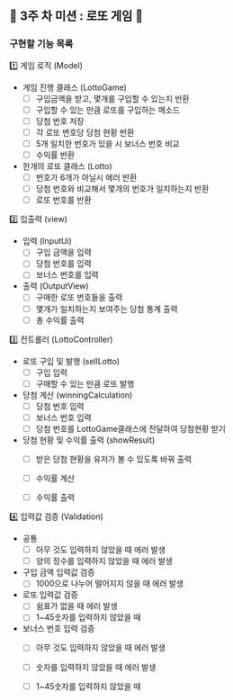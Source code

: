 

## 📌 3주 차 미션 : 로또 게임 🎰

### 구현할 기능 목록

1️⃣ 게임 로직 (Model)

- 게임 진행 클래스 (LottoGame)
    - [ ] 구입금액을 받고, 몇개를 구입할 수 있는지 반환
    - [ ] 구입할 수 있는 만큼 로또를 구입하는 메소드
    - [ ] 당첨 번호 저장
    - [ ] 각 로또 번호당 당첨 현황 반환
    - [ ] 5개 일치한 번호가 있을 시 보너스 번호 비교
    - [ ] 수익률 반환

- 한개의 로또 클래스 (Lotto)
    - [ ] 번호가 6개가 아닐시 에러 반환
    - [ ] 당첨 번호와 비교해서 몇개의 번호가 일치하는지 반환
    - [ ] 로또 번호를 반환

2️⃣ 입출력 (view)

-  입력 (InputUi)
    - [ ] 구입 금액을 입력
    - [ ] 당첨 번호를 입력
    - [ ] 보너스 번호를 입력

-  출력 (OutputView)
    - [ ] 구매한 로또 번호들을 출력
    - [ ] 몇개가 일치하는지 보여주는 당첨 통계 출력
    - [ ] 총 수익률 출력

3️⃣ 컨트롤러 (LottoController)

- 로또 구입 및 발행 (sellLotto)
    - [ ] 구입 입력
    - [ ] 구매할 수 있는 만큼 로또 발행

- 당첨 계산 (winningCalculation)
    - [ ] 당첨 번호 입력
    - [ ] 보너스 번호 입력
    - [ ] 당첨 번호를 LottoGame클래스에 전달하여 당첨현황 받기
    
- 당첨 현황 및 수익률 출력 (showResult)
    - [ ] 받은 당첨 현황을 유저가 볼 수 있도록 바꿔 출력
    - [ ] 수익률 계산
    - [ ] 수익률 출력


4️⃣ 입력값 검증 (Validation)

- 공통
    - [ ] 아무 것도 입력하지 않았을 때 에러 발생
    - [ ] 양의 정수를 입력하지 않았을 때 에러 발생

- 구입 금액 입력값 검증
    - [ ] 1000으로 나누어 떨어지지 않을 때 에러 발생

- 로또 입력값 검증 
    - [ ] 쉼표가 없을 때 에러 발생
    - [ ] 1~45숫자를 입력하지 않았을 때

- 보너스 번호 입력 검증
    - [ ] 아무 것도 입력하지 않았을 때 에러 발생
    - [ ] 숫자를 입력하지 않았을 때 에러 발생
    - [ ] 1~45숫자를 입력하지 않았을 때



